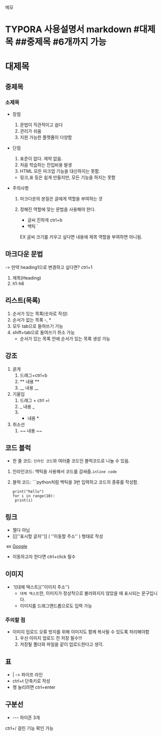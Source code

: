 메모

<h1>TYPORA 사용설명서
markdown #대제목 ##중제목 #6개까지 가능

# 대제목

## 중제목

### 소제목


- 장점

  1.  문법이 직관적이고 쉽다
  2. 관리가 쉬움
  3. 지원 가능한 플랫폼이 다양함

- 단점

  1. 표준이 없다. 제약 없음.
  2. 처음 학습하는 진입비용 발생
  3. HTML 모든 마크업 기능을 대신하지는 못함. 

  - 링크,표 등은 쉽게 만들지만, 모든 기능을 하지는 못함

- 주의사항

  1. 마크다운의 본질은 글에게 역할을 부여하는 것

  2. 정해진 역할에 맞는 문법을 사용해야 한다.

     - 글씨 진하게 ctrl+b
     - 백틱 `

     EX 글씨 크기를 키우고 싶다면 내용에 제목 역할을 부여하면 아니됨.



## 마크다운 문법

-> 만약 heading1으로 변경하고 싶다면? ctrl+1

1. 제목(Heading)
2. h1-h6



## 리스트(목록)

1. 순서가 있는 목록(숫자로 작성)
2. 순서가 없는 목록 -, * 
3. 모두 tab으로 들여쓰기 가능
4. shift+tab으로 들여쓰기 취소 가능
   - 순서가 있는 목록 안에 순서가 있는 목록 생성 가능



## 강조

1. 굵게
   1. 드래그+ctrl+b 
   2. ** 내용 **
   3. __ 내용 __
2. 기울임
   1. 드래그 + ctrl +i
   2. _ 내용 _
   3. * 내용 *
3. 취소선
   1. ~~ 내용 ~~



## 코드 블럭

- 한 줄 코드: `인라인 코드`와 여러줄 코드인 블럭코드로 나눌 수 있음.

1. 인라인코드: 백틱을 사용해서 코드를 감싸줌.`inline code` 

2. 블럭 코드: ```python처럼 백틱을 3번 입력하고 코드의 종류를 작성함.

   ```print("hello")
   print("hello")
   for i in range(10):
   	print(i)
   ```



## 링크

- 젤다 아님
- [[]''표시할 글자'']]  ( ''이동할 주소'' ) 형태로 작성

​		ex [Google](http://google.com)

- 이동하고자 한다면 ctrl+click 필수



## 이미지

- `![대체 텍스트](''이미지 주소'')
  - `대체 텍스트`란, 이미지가 정상적으로 불러와지지 않았을 때 표시되는 문구입니다.
  - 이미지를 드래그앤드롭으로도 입력 가능

### 주의할 점

- 이미지 업로드 오류 방지를 위해 이미지도 함께 복사될 수 있도록 처리해야함
  1. 우선 이미지 업로드 전 저장 필수!!!
  2. 저장될 폴더와 파일을 같이 업로드한다고 생각. 



## 표

- | -> 파이프 라인
- ctrl+t 단축키로 작성
- 행 늘리려면 ctrl+enter



## 구분선

- --- 하이픈 3개


ctrl+/ 걸린 기능 확인 가능

